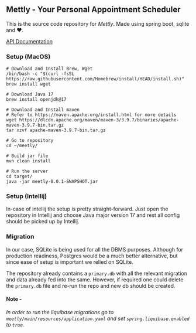## Mettly - Your Personal Appointment Scheduler

This is the source code repository for _Mettly_. Made using spring boot, sqlite and ❤️.

[API Documentation](https://documenter.getpostman.com/view/21824550/2sA3QwaUis)

### Setup (MacOS)

```shell
# Download and Install Brew, Wget 
/bin/bash -c "$(curl -fsSL https://raw.githubusercontent.com/Homebrew/install/HEAD/install.sh)"
brew install wget

# Download Java 17
brew install openjdk@17

# Download and Install maven
# Refer to https://maven.apache.org/install.html for more details
wget https://dlcdn.apache.org/maven/maven-3/3.9.7/binaries/apache-maven-3.9.7-bin.tar.gz
tar xzvf apache-maven-3.9.7-bin.tar.gz

# Go to repository
cd ~/meetly/

# Build jar file
mvn clean install

# Run the server
cd target/
java -jar meetly-0.0.1-SNAPSHOT.jar
```

### Setup (Intellij)
In-case of intellij the setup is pretty straight-forward. Just open the repository in Intellij and choose Java major version 17 and rest all config should be picked up by Intellij.

### Migration
In our case, SQLite is being used for all the DBMS purposes. Although for production readiness, Postgres would be a much better alternative, but since ease of setup is important we relied on SQLite.

The repository already contains a `primary.db` with all the relevant migration and data already fed into the same. However, if required one could delete the `primary.db` file and re-run the repo and new db should be created.

#### Note -
_In order to run the liquibase migrations go to `meetly/main/resources/application.yaml` and set `spring.liquibase.enabled` to `true`._
